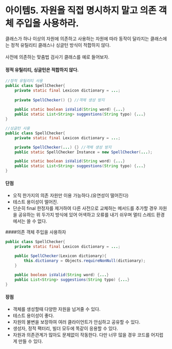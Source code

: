 # 아이템5. 자원을 직접 명시하지 말고 의존 객체 주입을 사용하라.
클래스가 하나 이상의 자원에 의존하고 사용하는 자원에 따라 동작이 달라지는 클래스에는 
정적 유틸리티 클래스나 싱글턴 방식이 적합하지 않다.<br><br>
사전에 의존하는 맞춤법 검사기 클래스를 예로 들어보자.
#### 정적 유틸리티, 싱글턴은 적합하지 않다.
```java
//정적 유틸리티 사용
public class SpellChecker{
    private static final Lexicon dictionary = ...;
    
    private SpellChecker() {} //객체 생성 방지
    
    public static boolean isValid(String word) {...}
    public static List<String> suggestions(String typo) {...}
}
```
```java
//싱글턴 사용
public class SpellChecker{
    private static final Lexicon dictionary = ...;

    private SpellChecker(...) {} //객체 생성 방지
    public static SpellChecker Instance = new SpellChecker(...);

    public static boolean isValid(String word) {...}
    public static List<String> suggestions(String typo) {...}
}
```
#### 단점
- 오직 한가지의 의존 자원만 이용 가능하다.(유연성이 떨어진다)
- 테스트 용이성이 떨어진.
- 단순히 final 한정자를 제거하여 다른 사전으로 교체하는 메서드를 추가할 경우 자원을 공유하는 
위 두가지 방식에 있어 어색하고 오류를 내기 쉬우며 멀티 스레드 환경에서는 쓸 수 없다.


####의존 객체 주입을 사용하자
```java 
public class SpellChecker{
    private static final Lexicon dictionary = ...;

    public SpellChecker(Lexicon dictionary){
        this.dictionary = Objects.requireNonNull(dictionary);
    }    
    
    public boolean isValid(String word) {...}
    public List<String> suggestions(String typo) {...}
}
```
#### 장점
- 객체를 생성할때 다양한 자원을 넘겨줄 수 있다.
- 테스트 용이성이 좋다.
- 자원의 불변을 보장하여 여러 클라이언트가 안심하고 공유할 수 있다.
- 생성자, 정적 팩터리, 빌더 모두에 똑같이 응용할 수 있다. 
- 자원과 의존관계가 많아도 문제없이 작동한다. 다만 너무 많을 경우 코드를 어지럽게 만들 수 있다.